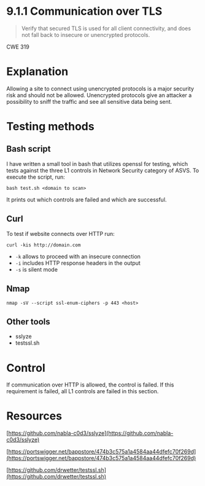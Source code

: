 # 9.1.1 Communication over TLS

> Verify that secured TLS is used for all client connectivity, and does not fall back to insecure or unencrypted protocols.

CWE 319

# Explanation

Allowing a site to connect using unencrypted protocols is a major security risk and should not be allowed. Unencrypted protocols give an attacker a possibility to sniff the traffic and see all sensitive data being sent.

# Testing methods

## Bash script

I have written a small tool in bash that utilizes openssl for testing, which tests against the three L1 controls in Network Security category of ASVS. To execute the script, run:

`bash test.sh <domain to scan>`

 It prints out which controls are failed and which are successful.

## Curl

To test if website connects over HTTP run:

`curl -kis http://domain.com`

- `-k` allows to proceed with an insecure connection
- `-i` includes HTTP response headers in the output
- `-s` is silent mode

## Nmap

`nmap -sV --script ssl-enum-ciphers -p 443 <host>`

## Other tools

- sslyze
- testssl.sh

# Control

If communication over HTTP is allowed, the control is failed. If this requirement is failed, all L1 controls are failed in this section.

# Resources

[https://github.com/nabla-c0d3/sslyze](https://github.com/nabla-c0d3/sslyze)

[https://portswigger.net/bappstore/474b3c575a1a4584aa44dfefc70f269d](https://portswigger.net/bappstore/474b3c575a1a4584aa44dfefc70f269d)

[https://github.com/drwetter/testssl.sh](https://github.com/drwetter/testssl.sh)

